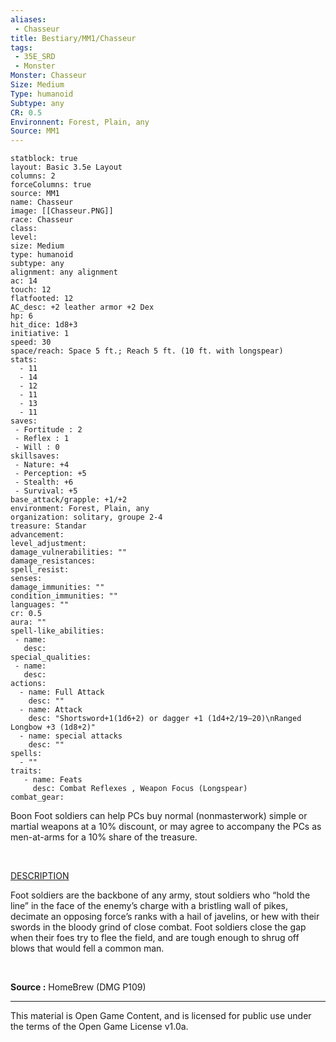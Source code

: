 ```yaml
---
aliases:
 - Chasseur
title: Bestiary/MM1/Chasseur
tags: 
 - 35E_SRD
 - Monster
Monster: Chasseur
Size: Medium
Type: humanoid
Subtype: any
CR: 0.5
Environnent: Forest, Plain, any
Source: MM1
---
```


```statblock
statblock: true
layout: Basic 3.5e Layout
columns: 2
forceColumns: true
source: MM1 
name: Chasseur
image: [[Chasseur.PNG]]
race: Chasseur
class: 
level: 
size: Medium
type: humanoid
subtype: any
alignment: any alignment
ac: 14
touch: 12
flatfooted: 12
AC_desc: +2 leather armor +2 Dex
hp: 6
hit_dice: 1d8+3
initiative: 1
speed: 30
space/reach: Space 5 ft.; Reach 5 ft. (10 ft. with longspear)
stats:
  - 11
  - 14
  - 12
  - 11
  - 13
  - 11
saves:
 - Fortitude : 2
 - Reflex : 1
 - Will : 0
skillsaves:
 - Nature: +4
 - Perception: +5
 - Stealth: +6
 - Survival: +5
base_attack/grapple: +1/+2
environment: Forest, Plain, any
organization: solitary, groupe 2-4
treasure: Standar
advancement: 
level_adjustment: 
damage_vulnerabilities: ""
damage_resistances: 
spell_resist: 
senses: 
damage_immunities: ""
condition_immunities: ""
languages: ""
cr: 0.5
aura: ""
spell-like_abilities:
 - name: 
   desc: 
special_qualities:
 - name:
   desc: 
actions:
  - name: Full Attack
    desc: ""
  - name: Attack
    desc: "Shortsword+1(1d6+2) or dagger +1 (1d4+2/19–20)\nRanged Longbow +3 (1d8+2)"
  - name: special attacks
    desc: ""
spells:
  - ""
traits:
   - name: Feats
     desc: Combat Reflexes , Weapon Focus (Longspear)
combat_gear:  
```


Boon Foot soldiers can help PCs buy normal (nonmasterwork) simple or martial weapons at a 10% discount, or may agree to accompany the PCs as men-at-arms for a 10% share of the treasure.

 


<u>DESCRIPTION</u>


Foot soldiers are the backbone of any army, stout soldiers who “hold the line” in the face of the enemy’s charge with a bristling wall of pikes, decimate an opposing force’s ranks with a hail of javelins, or hew with their swords in the bloody grind of close combat. Foot soldiers close the gap when their foes try to flee the field, and are tough enough to shrug off blows that would fell a common man.

 


**Source :** HomeBrew (DMG P109)

---

This material is Open Game Content, and is licensed for public use under the terms of the Open Game License v1.0a.
